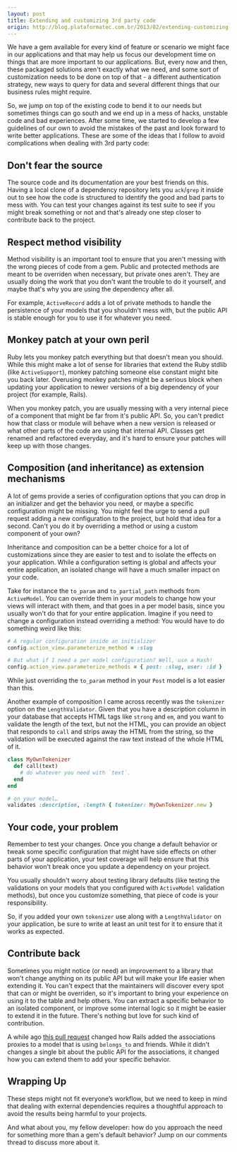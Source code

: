 ```yaml
---
layout: post
title: Extending and customizing 3rd party code
origin: http://blog.plataformatec.com.br/2013/02/extending-customizing-3rd-party-code/
---
```


We have a gem available for every kind of feature or scenario we might face in our applications and that may help us focus our development time on things that are more important to our applications. But, every now and then, these packaged solutions aren't exactly what we need, and some sort of customization needs to be done on top of that - a different authentication strategy, new ways to query for data and several different things that our business rules might require.

So, we jump on top of the existing code to bend it to our needs but sometimes things can go south and we end up in a mess of hacks, unstable code and bad experiences. After some time, we started to develop a few guidelines of our own to avoid the mistakes of the past and look forward to write better applications. These are some of the ideas that I follow to avoid complications when dealing with 3rd party code:

## Don't fear the source

The source code and its documentation are your best friends on this. Having a local clone of a dependency repository lets you `ack`/`grep` it inside out to see how the code is structured to identify the good and bad parts to mess with. You can test your changes against its test suite to see if you might break something or not and that's already one step closer to contribute back to the project.

## Respect method visibility

Method visibility is an important tool to ensure that you aren't messing with the wrong pieces of code from a gem. Public and protected methods are meant to be overriden when necessary, but private ones aren't. They are usually doing the work that you don't want the trouble to do it yourself, and maybe that's why you are using the dependency after all.

For example, `ActiveRecord` adds a lot of private methods to handle the persistence of your models that you shouldn't mess with, but the public API is stable enough for you to use it for whatever you need.

## Monkey patch at your own peril

Ruby lets you monkey patch everything but that doesn't mean you should. While this might make a lot of sense for libraries that extend the Ruby stdlib (like `ActiveSupport`), monkey patching someone else constant might bite you back later. Overusing monkey patches might be a serious block when updating your application to newer versions of a big dependency of your project (for example, Rails).

When you monkey patch, you are usually messing with a very internal piece of a component that might be far from it's public API. So, you can't predict how that class or module will behave when a new version is released or what other parts of the code are using that internal API. Classes get renamed and refactored everyday, and it's hard to ensure your patches will keep up with those changes.

## Composition (and inheritance) as extension mechanisms

A lot of gems provide a series of configuration options that you can drop in an initializer and get the behavior you need, or maybe a specific configuration might be missing. You might feel the urge to send a pull request adding a new configuration to the project, but hold that idea for a second. Can't you do it by overriding a method or using a custom component of your own?

Inheritance and composition can be a better choice for a lot of customizations since they are easier to test and to isolate the effects on your application. While a configuration setting is global and affects your entire application, an isolated change will have a much smaller impact on your code.

Take for instance the `to_param` and `to_partial_path` methods from `ActiveModel`. You can override them in your models to change how your views will interact with them, and that goes in a per model basis, since you usually won't do that for your entire application. Imagine if you need to change a configuration instead overriding a method: You would have to do something weird like this:

```ruby
# A regular configuration inside an initializer
config.action_view.parameterize_method = :slug

# But what if I need a per model configuration? Well, use a Hash!
config.action_view.parameterize_methods = { post: :slug, user: :id }
```

While just overriding the `to_param` method in your `Post` model is a lot easier than this.

Another example of composition I came across recently was the `tokenizer` option on the `LengthValidator`. Given that you have a description column in your database that accepts HTML tags like `strong` and `em`, and you want to validate the length of the text, but not the HTML, you can provide an object that responds to `call` and strips away the HTML from the string, so the validation will be executed against the raw text instead of the whole HTML of it.

```ruby
class MyOwnTokenizer
  def call(text)
    # do whatever you need with `text`.
  end
end

# on your model…
validates :description, :length { tokenizer: MyOwnTokenizer.new }
```

## Your code, your problem

Remember to test your changes. Once you change a default behavior or tweak some specific configuration that might have side effects on other parts of your application, your test coverage will help ensure that this behavior won't break once you update a dependency on your project.

You usually shouldn't worry about testing library defaults (like testing the validations on your models that you configured with `ActiveModel` validation methods), but once you customize something, that piece of code is your responsibility.

So, if you added your own `tokenizer` use along with a `LengthValidator` on your application, be sure to write at least an unit test for it to ensure that it works as expected.

## Contribute back

Sometimes you might notice (or need) an improvement to a library that won't change anything on its public API but will make your life easier when extending it. You can't expect that the maintainers will discover every spot that can or might be overriden, so it's important to bring your experience on using it to the table and help others. You can extract a specific behavior to an isolated component, or improve some internal logic so it might be easier to extend it in the future. There's nothing but love for such kind of contribution.

A while ago [this pull request](https://github.com/rails/rails/pull/3636) changed how Rails added the associations proxies to a model that is using `belongs_to` and friends. While it didn't changes a single bit about the public API for the associations, it changed how you can extend them to add your specific behavior.

## Wrapping Up

These steps might not fit everyone’s workflow, but we need to keep in mind that dealing with external dependencies requires a thoughtful approach to avoid the results being harmful to your projects.

And what about you, my fellow developer: how do you approach the need for something more than a gem's default behavior? Jump on our comments thread to discuss more about it.
